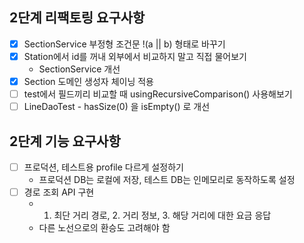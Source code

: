 ## 2단계 리팩토링 요구사항
- [x] SectionService 부정형 조건문 !(a || b) 형태로 바꾸기
- [x] Station에서 id를 꺼내 외부에서 비교하지 말고 직접 물어보기
  - SectionService 개선
- [x] Section 도메인 생성자 체이닝 적용
- [ ] test에서 필드끼리 비교할 때 usingRecursiveComparison() 사용해보기 
- [ ] LineDaoTest - hasSize(0) 을 isEmpty() 로 개선

## 2단계 기능 요구사항
- [ ] 프로덕션, 테스트용 profile 다르게 설정하기
  - 프로덕션 DB는 로컬에 저장, 테스트 DB는 인메모리로 동작하도록 설정 
- [ ] 경로 조회 API 구현
  - 1. 최단 거리 경로, 2. 거리 정보, 3. 해당 거리에 대한 요금 응답
  -  다른 노선으로의 환승도 고려해야 함
